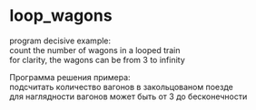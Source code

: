 loop_wagons
===========

program decisive example:   
count the number of wagons in a looped train   
for clarity, the wagons can be from 3 to infinity


Программа решения примера:   
подсчитать количество вагонов в закольцованом поезде   
для наглядности вагонов может быть от 3 до бесконечности
